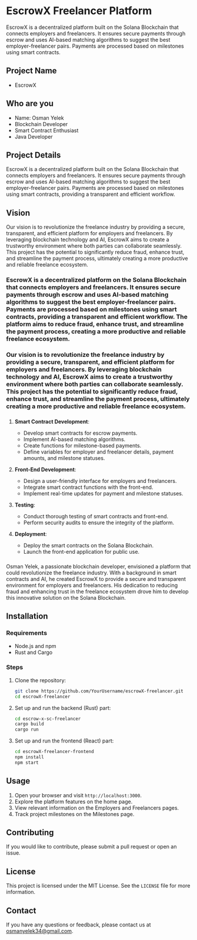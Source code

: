 # EscrowX Freelancer Platform

EscrowX is a decentralized platform built on the Solana Blockchain that connects employers and freelancers. It ensures secure payments through escrow and uses AI-based matching algorithms to suggest the best employer-freelancer pairs. Payments are processed based on milestones using smart contracts.

## Project Name
- EscrowX

## Who are you
- Name: Osman Yelek
- Blockchain Developer
- Smart Contract Enthusiast
- Java Developer

## Project Details
EscrowX is a decentralized platform built on the Solana Blockchain that connects employers and freelancers. It ensures secure payments through escrow and uses AI-based matching algorithms to suggest the best employer-freelancer pairs. Payments are processed based on milestones using smart contracts, providing a transparent and efficient workflow.

## Vision
Our vision is to revolutionize the freelance industry by providing a secure, transparent, and efficient platform for employers and freelancers. By leveraging blockchain technology and AI, EscrowX aims to create a trustworthy environment where both parties can collaborate seamlessly. This project has the potential to significantly reduce fraud, enhance trust, and streamline the payment process, ultimately creating a more productive and reliable freelance ecosystem.

### EscrowX is a decentralized platform on the Solana Blockchain that connects employers and freelancers. It ensures secure payments through escrow and uses AI-based matching algorithms to suggest the best employer-freelancer pairs. Payments are processed based on milestones using smart contracts, providing a transparent and efficient workflow. The platform aims to reduce fraud, enhance trust, and streamline the payment process, creating a more productive and reliable freelance ecosystem.

### Our vision is to revolutionize the freelance industry by providing a secure, transparent, and efficient platform for employers and freelancers. By leveraging blockchain technology and AI, EscrowX aims to create a trustworthy environment where both parties can collaborate seamlessly. This project has the potential to significantly reduce fraud, enhance trust, and streamline the payment process, ultimately creating a more productive and reliable freelance ecosystem.

###

1. **Smart Contract Development**:
   - Develop smart contracts for escrow payments.
   - Implement AI-based matching algorithms.
   - Create functions for milestone-based payments.
   - Define variables for employer and freelancer details, payment amounts, and milestone statuses.

2. **Front-End Development**:
   - Design a user-friendly interface for employers and freelancers.
   - Integrate smart contract functions with the front-end.
   - Implement real-time updates for payment and milestone statuses.

3. **Testing**:
   - Conduct thorough testing of smart contracts and front-end.
   - Perform security audits to ensure the integrity of the platform.

4. **Deployment**:
   - Deploy the smart contracts on the Solana Blockchain.
   - Launch the front-end application for public use.

### 

Osman Yelek, a passionate blockchain developer, envisioned a platform that could revolutionize the freelance industry. With a background in smart contracts and AI, he created EscrowX to provide a secure and transparent environment for employers and freelancers. His dedication to reducing fraud and enhancing trust in the freelance ecosystem drove him to develop this innovative solution on the Solana Blockchain.


## Installation

### Requirements

- Node.js and npm
- Rust and Cargo

### Steps

1. Clone the repository:

    ```sh
    git clone https://github.com/YourUsername/escrowX-freelancer.git
    cd escrowX-freelancer
    ```

2. Set up and run the backend (Rust) part:

    ```sh
    cd escrow-x-sc-freelancer
    cargo build
    cargo run
    ```

3. Set up and run the frontend (React) part:

    ```sh
    cd escrowX-freelancer-frontend
    npm install
    npm start
    ```

## Usage

1. Open your browser and visit `http://localhost:3000`.
2. Explore the platform features on the home page.
3. View relevant information on the Employers and Freelancers pages.
4. Track project milestones on the Milestones page.

## Contributing

If you would like to contribute, please submit a pull request or open an issue.

## License

This project is licensed under the MIT License. See the `LICENSE` file for more information.

## Contact

If you have any questions or feedback, please contact us at [osmanyelek34@gmail.com](mailto:osmanyelek34@gmail.com).

